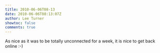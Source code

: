 ```yaml
---
title: 2010-06-06T08-13
date: 2010-06-06T08:13:07Z
author: Lee Turner
showtoc: false
comments: true
---
```


As nice as it was to be totally unconnected for a week, it is nice to get back online :-)

